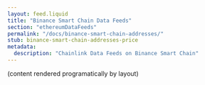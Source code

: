 ```yaml
---
layout: feed.liquid
title: "Binance Smart Chain Data Feeds"
section: "ethereumDataFeeds"
permalink: "/docs/binance-smart-chain-addresses/"
stub: binance-smart-chain-addresses-price
metadata:
  description: "Chainlink Data Feeds on Binance Smart Chain"
---
```

(content rendered programatically by layout)
